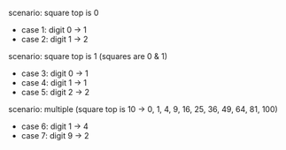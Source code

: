 scenario: square top is 0

- case 1: digit 0 -> 1
- case 2: digit 1 -> 2

scenario: square top is 1 (squares are 0 & 1)

- case 3: digit 0 -> 1
- case 4: digit 1 -> 1
- case 5: digit 2 -> 2

scenario: multiple (square top is 10 -> 0, 1, 4, 9, 16, 25, 36, 49, 64, 81, 100)

- case 6: digit 1 -> 4
- case 7: digit 9 -> 2